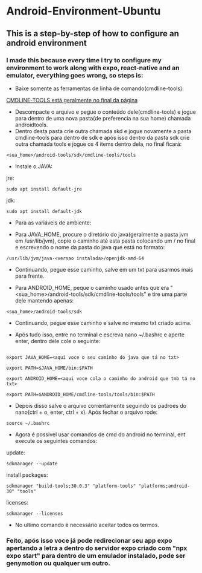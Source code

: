 # Android-Environment-Ubuntu

## This is a step-by-step of how to configure an android environment

### I made this because every time i try to configure my environment to work along with expo, react-native and an emulator, everything goes wrong, so steps is:

* Baixe somente as ferramentas de linha de comando(cmdline-tools):

[CMDLINE-TOOLS está geralmente no final da página](https://developer.android.com/studio?hl=pt-br)

* Descompacte o arquivo e pegue o conteúdo dele(cmdline-tools) e jogue para dentro de uma nova pasta(de preferencia na sua home) chamada androidtools.
* Dentro desta pasta crie outra chamada skd e jogue novamente a pasta cmdline-tools para dentro de sdk e após isso dentro da pasta sdk crie outra chamada tools e jogue os 4 items dentro dela, no final ficará:

```<sua_home>/android-tools/sdk/cmdline-tools/tools```

* Instale o JAVA:

jre:

```
sudo apt install default-jre
```

jdk:

```
sudo apt install default-jdk
```

* Para as variáveis de ambiente:

* Para JAVA_HOME, procure o diretório do java(geralmente a pasta jvm em /usr/lib/jvm), copie o caminho até esta pasta colocando um / no final e escrevendo o nome da pasta do java que está no formato:

```/usr/lib/jvm/java-<versao instalada>/openjdk-amd-64```

* Continuando, pegue esse caminho, salve em um txt para usarmos mais para frente.

* Para ANDROID_HOME, peque o caminho usado antes que era "<sua_home>/android-tools/sdk/cmdline-tools/tools" e tire uma parte dele mantendo apenas:

```<sua_home>/android-tools/sdk```

* Continuando, pegue esse caminho e salve no mesmo txt criado acima.

* Após tudo isso, entre no terminal e escreva nano ~/.bashrc e aperte enter, dentro dele cole o seguinte:

```

export JAVA_HOME=<aqui voce o seu caminho do java que tá no txt>

export PATH=$JAVA_HOME/bin:$PATH

export ANDROID_HOME=<aqui voce cola o caminho do android que tmb tá no txt>

export PATH=$ANDROID_HOME/cmdline-tools/tools/bin:$PATH

```

* Depois disso salve o arquivo correntamente seguindo os padroes do nano(ctrl + o, enter, ctrl + x). Após fechar o arquivo rode:

```
source ~/.bashrc
```

* Agora é possivel usar comandos de cmd do android no terminal, ent execute os seguintes comandos:

update:

```
sdkmanager --update
```

install packages:

```
sdkmanager "build-tools;30.0.3" "platform-tools" "platforms;android-30" "tools"
```

licenses:

```
sdkmanager --licenses
```

* No ultimo comando é necessário aceitar todos os termos.

### Feito, após isso voce já pode redirecionar seu app expo apertando a letra a dentro do servidor expo criado com "npx expo start" para dentro de um emulador instalado, pode ser genymotion ou qualquer um outro.
